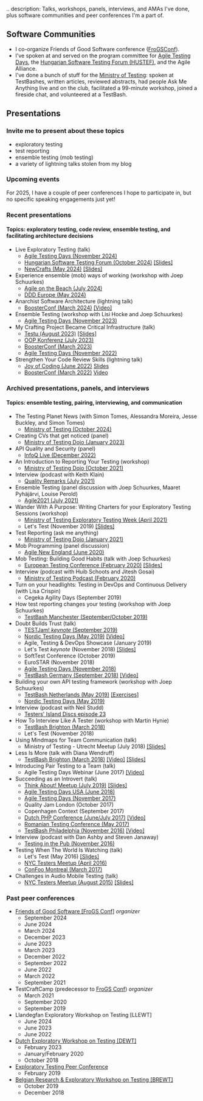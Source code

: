 .. description: Talks, workshops, panels, interviews, and AMAs I've done, plus software communities and peer conferences I'm a part of. 

## Software Communities 

- I co-organize Friends of Good Software conference ([FroGSConf](https://frogsconf.nl/)).
- I've spoken at and served on the program committee for [Agile Testing Days](https://agiletestingdays.com/), the [Hungarian Software Testing Forum (HUSTEF)](https://hustef.hu/), and the Agile Alliance.
- I've done a bunch of stuff for the [Ministry of Testing](https://www.ministryoftesting.com/): spoken at TestBashes, written articles, reviewed abstracts, had people Ask Me Anything live and on the club, facilitated a 99-minute workshop, joined a fireside chat, and volunteered at a TestBash. 

## Presentations

### Invite me to present about these topics

- exploratory testing
- test reporting
- ensemble testing (mob testing)
- a variety of lightning talks stolen from my blog

### Upcoming events

For 2025, I have a couple of peer conferences I hope to participate in, but no specific speaking engagements just yet! 

### Recent presentations
#### Topics: exploratory testing, code review, ensemble testing, and facilitating architecture decisions

- Live Exploratory Testing (talk)
	- [Agile Testing Days (November 2024)](https://agiletestingdays.com/2024/session/live-exploratory-testing/)
	- [Hungarian Software Testing Forum (October 2024)](https://hustef.hu/elizabeth_zagroba_2024/) [[Slides]](https://workflowy.com/s/hustef-2024/WQuzSkc2OPwEA6sA)
	- [NewCrafts (May 2024)](https://ncrafts.io/speaker/elizabethzagroba) [[Slides]](https://workflowy.com/s/new-crafts-2024-prem/QDLSCFLW92Q01tBH)
- Experience ensemble (mob) ways of working (workshop with Joep Schuurkes)
	- [Agile on the Beach (July 2024)](https://2024.dddeurope.com/schedule/)
	- [DDD Europe (May 2024)](https://agileonthebeach.com/the-conference/schedule/)
- Anarchist Software Architecture (lightning talk)
	- [BoosterConf (March 2024)](https://2024.boosterconf.no/program/thursday/7_lightning_talks/kongesalen_1/anarchist-software-architecture/) [[Video]](https://vimeo.com/924280210)
- Ensemble Testing (workshop with Lisi Hocke and Joep Schuurkes)
	- [Agile Testing Days (November 2023)](https://agiletestingdays.com/2023/session/ensemble-testing/)
- My Crafting Project Became Critical Infrastructure (talk)
	- [Testμ (August 2023)](https://www.lambdatest.com/blog/my-crafting-project-became-critical-infrastructure/) [[Slides]](../../assets/slides/cloud-deployment-script.pdf)
	- [OOP Konferenz (July 2023)](https://www.oop-konferenz.de/oop-2023-muenchen/startpage/program/conference-program)
	- [BoosterConf (March 2023)](https://2023.boosterconf.no/program/thursday/3_short_talks_and_workshops_cont/kongesal_2_3/11-my-crafting-project-became-critical-infrastructure/)
	- [Agile Testing Days (November 2022)](https://agiletestingdays.com/2022/session/my-crafting-project-became-critical-infrastructure/)
- Strengthen Your Code Review Skills (lightning talk)
	- [Joy of Coding (June 2022)](https://joyofcoding.org/2022/speakers/lightning-talks.html) [Slides](../../assets/slides/code-review.pdf)
	- [BoosterConf (March 2022)](https://2022.boosterconf.no/talk/70-strengthen-your-code-review-skills/) [Video](https://vimeo.com/691777585)


### Archived presentations, panels, and interviews
#### Topics: ensemble testing, pairing, interviewing, and communication

- The Testing Planet News (with Simon Tomes, Alessandra Moreira, Jesse Buckley, and Simon Tomes)
	- [Ministry of Testing (October 2024)](https://www.ministryoftesting.com/the-testing-planet-sessions/essentials-the-testing-planet-news-episode-06)
- Creating CVs that get noticed (panel)
	- [Ministry of Testing Dojo (January 2023)](https://www.ministryoftesting.com/discussions/creating-cvs-that-get-noticed)
- API Quality and Security (panel)
	- [InfoQ Live (December 2022)](https://live.infoq.com/?utm_source=linkedin&utm_medium=social&utm_campaign=il1222)
- An Introduction to Reporting Your Testing (workshop)
	- [Ministry of Testing Dojo (October 2021)](https://www.ministryoftesting.com/dojo/series/99-minute-workshops-essentials/lessons/an-introduction-to-reporting-your-testing)
- Interview (podcast with Keith Klain)
	- [Quality Remarks (July 2021)](https://qualityremarks.com/qr-podcast/)
- Ensemble Testing (panel discussion with Joep Schuurkes, Maaret Pyhäjärvi, Louise Perold)
	- [Agile2021 (July 2021)](https://www.agilealliance.org/resources/sessions/ensemble-testing/)
- Wander With A Purpose: Writing Charters for your Exploratory Testing Sessions (workshop)
	- [Ministry of Testing Exploratory Testing Week (April 2021)](https://club.ministryoftesting.com/t/wander-with-a-purpose-writing-charters-for-your-exploratory-test-sessions/49746)
	- Let's Test (November 2019) [[Slides]](https://ezagroba.github.io/charters/)
- Test Reporting (ask me anything)
	- [Ministry of Testing Dojo (January 2021)](https://www.ministryoftesting.com/dojo/lessons/testing-ask-me-anything-test-reporting-elizabeth-zagroba)
- Mob Programming (panel discussion)
	- [Agile New England (June 2020)](https://www.youtube.com/watch?v=VM7En7eV4ZE)
- Mob Testing: Building Good Habits (talk with Joep Schuurkes)
	- [European Testing Conference (February 2020)](https://europeantestingconference.eu/2020/topics/#elizabeth-zagroba) [[Slides]](https://ezagroba.github.io/mob-testing/)
- Interview (podcast with Huib Schoots and Jitesh Gosai)
	- [Ministry of Testing Podcast (February 2020)](https://www.ministryoftesting.com/dojo/series/the-ministry-of-testing-podcast-2020/lessons/mot-podcast-adam-meets-elizabeth-zagroba-huib-schoots-jitesh-gosai)
- Turn on your headlights: Testing in DevOps and Continuous Delivery (with Lisa Crispin)
	- Cegeka Agility Days (September 2019)
- How test reporting changes your testing (workshop with Joep Schuurkes)
	- [TestBash Manchester (September/October 2019)](https://ministryoftesting.com/events/testbash-manchester-2019)
- Doubt Builds Trust (talk)
	- [TESTJam! *keynote* (September 2019)](https://www.eventbrite.nl/e/testjam-a-conference-for-testers-by-testers-tickets-59516901655)
	- [Nordic Testing Days (May 2019)](https://nordictestingdays.eu/2019-2/) [[Video]](https://youtube.com/watch?v=SM57HMJpkZc)
	- Agile, Testing & DevOps Showcase (January 2019)
	- Let's Test *keynote* (November 2018) [[Slides]](../../assets/slides/doubt-builds-trust.pdf)
	- SoftTest Conference (October 2019)
	- EuroSTAR (November 2018)
	- [Agile Testing Days (November 2018)](https://agiletestingdays.com/2018/session/doubt-builds-trust/)
	- [TestBash Germany (September 2018)](https://dojo.ministryoftesting.com/events/testbash-germany-2018) [[Video]](https://dojo.ministryoftesting.com/dojo/lessons/doubt-builds-trust-elizabeth-zagroba)
- Building your own API testing framework (workshop with Joep Schuurkes)
	- [TestBash Netherlands (May 2019)](https://www.ministryoftesting.com/events/testbash-netherlands-2019) [[Exercises]](https://github.com/j19sch/building-an-api-testing-framework)
	- [Nordic Testing Days (May 2019)](https://nordictestingdays.eu/2019-2/)
- Interview (podcast with Neil Studd)
	- [Testers' Island Discs episode 23](https://www.ministryoftesting.com/dojo/lessons/testers-island-discs-ep23-elizabeth-zagroba)
- How To Interview Like A Tester (workshop with Martin Hynie)
	- [TestBash Brighton (March 2018)](https://dojo.ministryoftesting.com/events/testbash-brighton-2018)
	- Let's Test (November 2018)
- Using Mindmaps for Team Communication (talk)
	- Ministry of Testing - Utrecht Meetup (July 2018) [[Slides]](../../assets/slides/mindmaps.pdf)
- Less Is More (talk with Diana Wendruff)
	- [TestBash Brighton (March 2018)](https://dojo.ministryoftesting.com/events/testbash-brighton-2018) [[Video]](https://www.ministryoftesting.com/dojo/lessons/less-is-more-diana-wendruff-elizabeth-zagroba) [[Slides]](../../assets/slides/less-more.pdf)
- Introducing Pair Testing to a Team (talk)
	- Agile Testing Days Webinar (June 2017) [[Video]](https://www.youtube.com/watch?v=jyFNzHFd_80)
- Succeeding as an Introvert (talk)
	- [Think About! Meetup (July 2019)](https://www.meetup.com/Think-About-about-Tech-Design-and-their-impact-on-Society/events/262967473/) [[Slides]](../../assets/slides/introvert.pdf)
	- [Agile Testing Days USA (June 2018)](https://web.archive.org/web/20220119005054/https://agiletestingdays.us/session/succeeding-as-an-introvert/)
	- [Agile Testing Days (November 2017)](https://web.archive.org/web/20220119005054/https://agiletestingdays.us/session/succeeding-as-an-introvert/)
	- Quality Jam London (October 2017)
	- Copenhagen Context (September 2017)
	- [Dutch PHP Conference (June/July 2017)](https://www.phpconference.nl/) [[Video]](https://www.youtube.com/watch?v=3SdoCJQsXB4)
	- [Romanian Testing Conference (May 2017)](https://romaniatesting.ro/rtc2017/)
	- [TestBash Philadelphia (November 2016)](https://www.ministryoftesting.com/dojo/series/testbash-philadelphia-2016-ministry-of-testing) [[Video]](https://dojo.ministryoftesting.com/lessons/succeeding-as-an-introvert-elizabeth-zagroba)
- Interview (podcast with Dan Ashby and Steven Janaway)
	- [Testing in the Pub (November 2016)](https://www.ministryoftesting.com/dojo/series/the-ministry-of-testing-podcast-2016/lessons/elizabeth-live-from-testing-in-the-pub-at-testbash-philadelphia)
- Testing When The World Is Watching (talk)
	- Let's Test (May 2016) [[Slides]](../../assets/slides/testing-when-the-world-is-watching.pdf)
	- [NYC Testers Meetup (April 2016)](http://www.meetup.com/NYC-Testers/events/230377700/)
	- [ConFoo Montreal (March 2017)](https://confoo.ca/en/yul2017/schedule)
- Challenges in Audio Mobile Testing (talk)
	- [NYC Testers Meetup (August 2015)](http://www.meetup.com/NYC-Testers/events/224194458/) [[Slides]](../../assets/slides/audio-mobile-testing.pdf)


### Past peer conferences

- [Friends of Good Software [FroGS Conf]](http://frogsconf.nl/) *organizer*
	- September 2024
	- June 2024
	- March 2024
	- December 2023
	- June 2023
	- March 2023
	- December 2022
	- September 2022
	- June 2022
	- March 2022
	- September 2021
- TestCraftCamp (predecessor to [FroGS Conf](http://frogsconf.nl/)) *organizer*
	 - March 2021
	 - September 2020
	 - September 2019
- Llandegfan Exploratory Workshop on Testing [LLEWT]
	- June 2024
	- June 2023
	- June 2022
- [Dutch Exploratory Workshop on Testing [DEWT]](https://dewt.wordpress.com/)
	- February 2023
	- January/February 2020
	- October 2018
- [Exploratory Testing Peer Conference](https://exploratorytesting.org/)
	- February 2019
- [Belgian Research & Exploratory Workshop on Testing [BREWT]](https://brewtconf.wordpress.com/)
	- October 2019
	- December 2018
